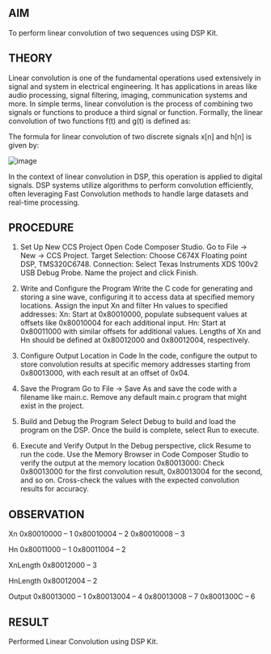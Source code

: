 ## AIM

To perform linear convolution of two sequences using DSP Kit.

## THEORY

Linear convolution is one of the fundamental operations used extensively in signal and system in electrical engineering. It has applications in areas like audio processing, signal filtering, imaging, communication systems and more. In simple terms, linear convolution is the process of combining two signals or functions to produce a third signal or function. Formally, the linear convolution of two functions f(t) and g(t) is defined as: 

The formula for linear convolution of two discrete signals x[n] and h[n] is given by:
      
   ![image](https://github.com/user-attachments/assets/23827d3d-1043-4e01-bfa6-cb003c20c7a8)


In the context of linear convolution in DSP, this operation is applied to digital signals. DSP systems utilize algorithms to perform convolution efficiently, often leveraging Fast Convolution methods to handle large datasets and real-time processing.

## PROCEDURE

1. Set Up New CCS Project
Open Code Composer Studio.
Go to File → New → CCS Project.
Target Selection: Choose C674X Floating point DSP, TMS320C6748.
Connection: Select Texas Instruments XDS 100v2 USB Debug Probe.
Name the project and click Finish. 

2. Write and Configure the Program
Write the C code for generating and storing a sine wave, configuring it to access data at specified memory locations.
Assign the input Xn and filter Hn values to specified addresses:
Xn: Start at 0x80010000, populate subsequent values at offsets like 0x80010004 for each additional input.
Hn: Start at 0x80011000 with similar offsets for additional values.
Lengths of Xn and Hn should be defined at 0x80012000 and 0x80012004, respectively.

3. Configure Output Location in Code
In the code, configure the output to store convolution results at specific memory addresses starting from 0x80013000, with each result at an offset of 0x04.

4. Save the Program
Go to File → Save As and save the code with a filename like main.c.
Remove any default main.c program that might exist in the project.

5. Build and Debug the Program
Select Debug to build and load the program on the DSP.
Once the build is complete, select Run to execute.

6. Execute and Verify Output
In the Debug perspective, click Resume to run the code.
Use the Memory Browser in Code Composer Studio to verify the output at the memory location 0x80013000:
Check 0x80013000 for the first convolution result, 0x80013004 for the second, and so on.
Cross-check the values with the expected convolution results for accuracy.

## OBSERVATION

Xn
0x80010000 – 1
0x80010004 – 2
0x80010008 – 3

Hn
0x80011000 – 1
0x80011004 – 2

XnLength
0x80012000 – 3

HnLength
0x80012004 – 2

Output
0x80013000 – 1
0x80013004 – 4
0x80013008 – 7
0x8001300C – 6

## RESULT
Performed Linear Convolution using DSP Kit.
